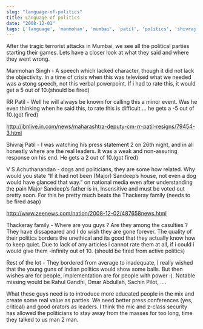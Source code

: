 ```yaml
---
slug: "language-of-politics"
title: Language of politics
date: "2008-12-01"
tags: ['language', 'manmohan', 'mumbai', 'patil', 'politics', 'shivraj', 'singh', 'thackeray']
---
```

After the tragic terrorist attacks in Mumbai, we see all the political parties starting their games. Lets have a closer look at what they said and where they went wrong.

Manmohan Singh - A speech which lacked character, though it did not lack the objectivity. In a time of crisis when this was televised what we needed was a stong speech, not this verbal powerpoint. If i had to rate this, it would get a 5 out of 10.(should be fired)

RR Patil - Well he will always be known for calling this a minor event. Was he even thinking when he said this, to rate this is difficult … he gets a -5 out of 10.(got fired)

http://ibnlive.in.com/news/maharashtra-deputy-cm-rr-patil-resigns/79454-3.html

Shivraj Patil - I was watching his press statement 2 on 26th night, and in all honestly where are the real leaders. It was a weak and non-assuring response on his end. He gets a 2 out of 10.(got fired)

V S Achuthanandan - dogs and politicians, they are some how related. Why would you state “If it had not been (Major) Sandeep’s house, not even a dog would have glanced that way.” on national media even after understanding the pain Major Sandeep’s father is in, Insensitive and must be voted out pretty soon. For this he pretty much beats the Thackeray family (needs to be fired asap)

http://www.zeenews.com/nation/2008-12-02/487658news.html

Thackeray family - Where are you guys ? Are they among the casulties ? They have dissapeared and I do wish they are gone forever. The quality of their politics borders the unethical and its good that they actually know how to keep quiet. Due to lack of any articles i cannot rate them at all, if i could i would give them -infinity out of 10. (should be fired from active politics)

Rest of the lot - They bordered from average to inadequate, I really wished that the young guns of Indian politics would show some balls. But then wishes are for people, implementation are for people with power :). Notable missing would be Rahul Gandhi, Omar Abdullah, Sachin Pilot, ….

What these guys need is to introduce more educated people in the mix and create some real value as parties. We need better press conferences (yes, critical) and good orators as leaders. I think the mic and z-class security has allowed the politicians to stay away from the masses for too long, time they talked to us man 2 man.
